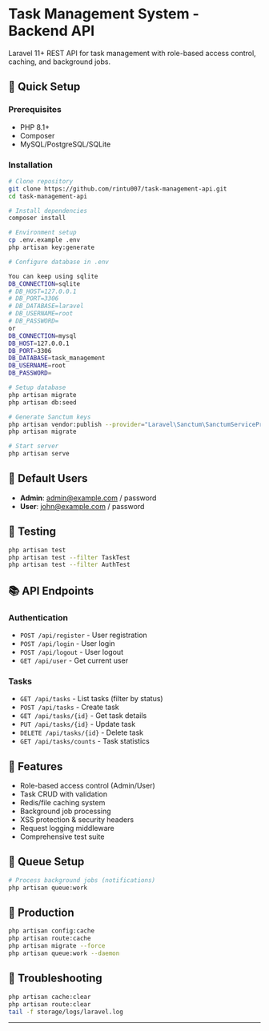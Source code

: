 # Task Management System - Backend API

Laravel 11+ REST API for task management with role-based access control, caching, and background jobs.

## 🚀 Quick Setup

### Prerequisites
- PHP 8.1+
- Composer
- MySQL/PostgreSQL/SQLite

### Installation
```bash
# Clone repository
git clone https://github.com/rintu007/task-management-api.git
cd task-management-api

# Install dependencies
composer install

# Environment setup
cp .env.example .env
php artisan key:generate

# Configure database in .env

You can keep using sqlite
DB_CONNECTION=sqlite
# DB_HOST=127.0.0.1
# DB_PORT=3306
# DB_DATABASE=laravel
# DB_USERNAME=root
# DB_PASSWORD=
or
DB_CONNECTION=mysql
DB_HOST=127.0.0.1
DB_PORT=3306
DB_DATABASE=task_management
DB_USERNAME=root
DB_PASSWORD=

# Setup database
php artisan migrate
php artisan db:seed

# Generate Sanctum keys
php artisan vendor:publish --provider="Laravel\Sanctum\SanctumServiceProvider"
php artisan migrate

# Start server
php artisan serve
```

## 👥 Default Users
- **Admin**: admin@example.com / password
- **User**: john@example.com / password

## 🧪 Testing
```bash
php artisan test
php artisan test --filter TaskTest
php artisan test --filter AuthTest
```

## 📚 API Endpoints

### Authentication
- `POST /api/register` - User registration
- `POST /api/login` - User login  
- `POST /api/logout` - User logout
- `GET /api/user` - Get current user

### Tasks
- `GET /api/tasks` - List tasks (filter by status)
- `POST /api/tasks` - Create task
- `GET /api/tasks/{id}` - Get task details
- `PUT /api/tasks/{id}` - Update task
- `DELETE /api/tasks/{id}` - Delete task
- `GET /api/tasks/counts` - Task statistics

## 🔧 Features
- Role-based access control (Admin/User)
- Task CRUD with validation
- Redis/file caching system
- Background job processing
- XSS protection & security headers
- Request logging middleware
- Comprehensive test suite

## 🔔 Queue Setup
```bash
# Process background jobs (notifications)
php artisan queue:work
```

## 🚀 Production
```bash
php artisan config:cache
php artisan route:cache
php artisan migrate --force
php artisan queue:work --daemon
```

## 🐛 Troubleshooting
```bash
php artisan cache:clear
php artisan route:clear
tail -f storage/logs/laravel.log
```

---
